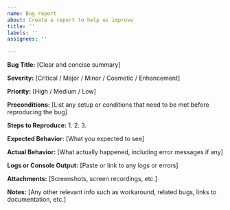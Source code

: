 ```yaml
---
name: Bug report
about: Create a report to help us improve
title: ''
labels: ''
assignees: ''

---
```


**Bug Title:** [Clear and concise summary]

**Severity:** [Critical / Major / Minor / Cosmetic / Enhancement]

**Priority:** [High / Medium / Low]

**Preconditions:**
[List any setup or conditions that need to be met before reproducing the bug]

**Steps to Reproduce:**
1. 
2. 
3. 

**Expected Behavior:**
[What you expected to see]

**Actual Behavior:**
[What actually happened, including error messages if any]

**Logs or Console Output:**
[Paste or link to any logs or errors]

**Attachments:** 
[Screenshots, screen recordings, etc.]

**Notes:**
[Any other relevant info such as workaround, related bugs, links to documentation, etc.]
